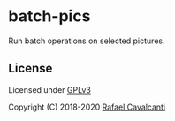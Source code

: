 # batch-pics

Run batch operations on selected pictures.

## License

Licensed under [GPLv3](LICENSE)

Copyright (C) 2018-2020 [Rafael Cavalcanti](https://rafaelc.org/dev)
